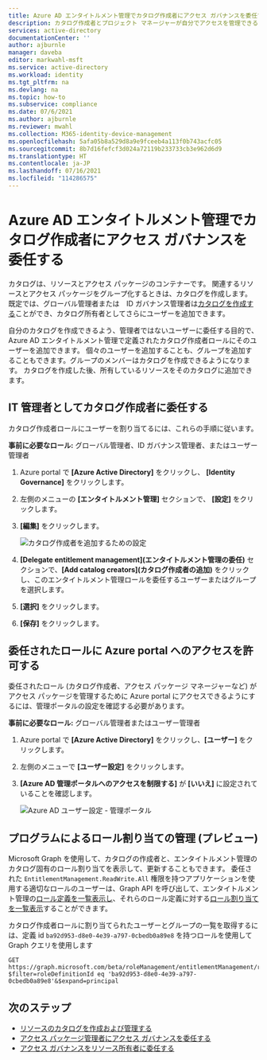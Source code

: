```yaml
---
title: Azure AD エンタイトルメント管理でカタログ作成者にアクセス ガバナンスを委任する - Azure Active Directory
description: カタログ作成者とプロジェクト マネージャーが自分でアクセスを管理できるよう、IT 管理者からアクセス ガバナンスを委任する方法について説明します。
services: active-directory
documentationCenter: ''
author: ajburnle
manager: daveba
editor: markwahl-msft
ms.service: active-directory
ms.workload: identity
ms.tgt_pltfrm: na
ms.devlang: na
ms.topic: how-to
ms.subservice: compliance
ms.date: 07/6/2021
ms.author: ajburnle
ms.reviewer: mwahl
ms.collection: M365-identity-device-management
ms.openlocfilehash: 5afa05b8a529d8a9e9fceeb4a113f0b743acfc05
ms.sourcegitcommit: 8b7d16fefcf3d024a72119b233733cb3e962d6d9
ms.translationtype: HT
ms.contentlocale: ja-JP
ms.lasthandoff: 07/16/2021
ms.locfileid: "114286575"
---
```

# <a name="delegate-access-governance-to-catalog-creators-in-azure-ad-entitlement-management"></a>Azure AD エンタイトルメント管理でカタログ作成者にアクセス ガバナンスを委任する

カタログは、リソースとアクセス パッケージのコンテナーです。 関連するリソースとアクセス パッケージをグループ化するときは、カタログを作成します。 既定では、グローバル管理者または　ID ガバナンス管理者は[カタログを作成する](entitlement-management-catalog-create.md)ことができ、カタログ所有者としてさらにユーザーを追加できます。

自分のカタログを作成できるよう、管理者ではないユーザーに委任する目的で、Azure AD エンタイトルメント管理で定義されたカタログ作成者ロールにそのユーザーを追加できます。 個々のユーザーを追加することも、グループを追加することもできます。グループのメンバーはカタログを作成できるようになります。  カタログを作成した後、所有しているリソースをそのカタログに追加できます。

## <a name="as-an-it-administrator-delegate-to-a-catalog-creator"></a>IT 管理者としてカタログ作成者に委任する

カタログ作成者ロールにユーザーを割り当てるには、これらの手順に従います。

**事前に必要なロール:** グローバル管理者、ID ガバナンス管理者、またはユーザー管理者

1. Azure portal で **[Azure Active Directory]** をクリックし、 **[Identity Governance]** をクリックします。

1. 左側のメニューの **[エンタイトルメント管理]** セクションで、 **[設定]** をクリックします。

1. **[編集]** をクリックします。

    ![カタログ作成者を追加するための設定](./media/entitlement-management-delegate-catalog/settings-delegate.png)

1. **[Delegate entitlement management]\(エンタイトルメント管理の委任\)** セクションで、**[Add catalog creators]\(カタログ作成者の追加\)** をクリックし、このエンタイトルメント管理ロールを委任するユーザーまたはグループを選択します。

1. **[選択]** をクリックします。

1. **[保存]** をクリックします。

## <a name="allow-delegated-roles-to-access-the-azure-portal"></a>委任されたロールに Azure portal へのアクセスを許可する

委任されたロール (カタログ作成者、アクセス パッケージ マネージャーなど) がアクセス パッケージを管理するために Azure portal にアクセスできるようにするには、管理ポータルの設定を確認する必要があります。

**事前に必要なロール:** グローバル管理者またはユーザー管理者

1. Azure portal で **[Azure Active Directory]** をクリックし、**[ユーザー]** をクリックします。

1. 左側のメニューで **[ユーザー設定]** をクリックします。

1. **[Azure AD 管理ポータルへのアクセスを制限する]** が **[いいえ]** に設定されていることを確認します。

    ![Azure AD ユーザー設定 - 管理ポータル](./media/entitlement-management-delegate-catalog/user-settings.png)

## <a name="manage-role-assignments-programmatically-preview"></a>プログラムによるロール割り当ての管理 (プレビュー)

Microsoft Graph を使用して、カタログの作成者と、エンタイトルメント管理のカタログ固有のロール割り当てを表示して、更新することもできます。  委任された `EntitlementManagement.ReadWrite.All` 権限を持つアプリケーションを使用する適切なロールのユーザーは、Graph API を呼び出して、エンタイトルメント管理の[ロール定義を一覧表示し](/graph/api/rbacapplication-list-roledefinitions?view=graph-rest-beta&preserve-view=true)、それらのロール定義に対する[ロール割り当てを一覧表示](/graph/api/rbacapplication-list-roleassignments?view=graph-rest-beta&preserve-view=true)することができます。

カタログ作成者ロールに割り当てられたユーザーとグループの一覧を取得するには、定義 id `ba92d953-d8e0-4e39-a797-0cbedb0a89e8` を持つロールを使用して Graph クエリを使用します

```http
GET https://graph.microsoft.com/beta/roleManagement/entitlementManagement/roleAssignments?$filter=roleDefinitionId eq 'ba92d953-d8e0-4e39-a797-0cbedb0a89e8'&$expand=principal
```


## <a name="next-steps"></a>次のステップ

- [リソースのカタログを作成および管理する](entitlement-management-catalog-create.md)
- [アクセス パッケージ管理者にアクセス ガバナンスを委任する](entitlement-management-delegate-managers.md)
- [アクセス ガバナンスをリソース所有者に委任する](entitlement-management-delegate.md)

